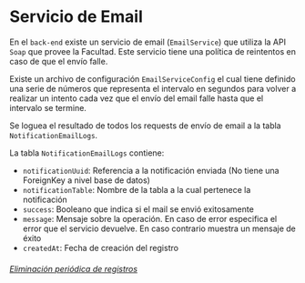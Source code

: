 # Servicio de Email

En el `back-end` existe un servicio de email (`EmailService`) que utiliza la 
API `Soap` que provee la Facultad. Este servicio tiene una política de reintentos
en caso de que el envío falle.

Existe un archivo de configuración `EmailServiceConfig` el cual tiene definido 
una serie de números que representa el intervalo en segundos para volver a 
realizar un intento cada vez que el envío del email falle hasta que el intervalo 
se termine. 

Se loguea el resultado de todos los requests de envío de email a la 
tabla `NotificationEmailLogs`.

La tabla `NotificationEmailLogs` contiene:

* `notificationUuid`: Referencia a la notificación enviada (No tiene una ForeignKey a nivel base de datos)
* `notificationTable`: Nombre de la tabla a la cual pertenece la notificación
* `success`: Booleano que indica si el mail se envió exitosamente
* `message`: Mensaje sobre la operación. En caso de error especifica el error que el servicio devuelve. En caso contrario muestra un mensaje de éxito
* `createdAt`: Fecha de creación del registro

###### [Eliminación periódica de registros](PeriodicRemoval.md)
